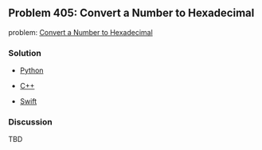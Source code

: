 ## Problem 405: Convert a Number to Hexadecimal

problem: [Convert a Number to Hexadecimal](https://leetcode.com/problems/convert-a-number-to-hexadecimal/)

### Solution

- [Python](../python/problem405.py)

- [C++](../cpp/problem405.cpp)

- [Swift](../swift/problem405.swift)

### Discussion

TBD

